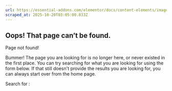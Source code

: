 ```yaml
---
url: https://essential-addons.com/elementor/docs/content-elements/image-stack-group/
scraped_at: 2025-10-20T03:05:00.833Z
---
```


## Oops! That page can’t be found.

Page not found!

Bummer! The page you are looking for is no longer here, or never existed in the first place. You can try searching for what you are looking for using the form below. If that still doesn't provide the results you are looking for, you can always start over from the home page.

Search for :